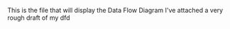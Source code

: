This is the file that will display the Data Flow Diagram
I've attached a very rough draft of my dfd


